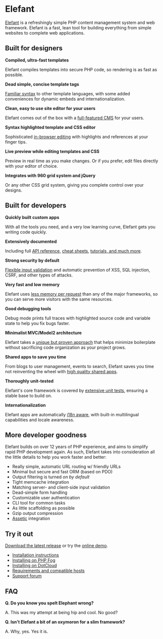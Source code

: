 # Elefant

[Elefant](http://www.elefantcms.com/) is a refreshingly simple PHP content management system and web framework.
Elefant is a fast, lean tool for building everything from simple websites to complete web applications.

## Built for designers

**Compiled, ultra-fast templates**

Elefant compiles templates into secure PHP code, so rendering is as fast as possible.

**Dead simple, concise template tags**

[Familiar syntax](https://github.com/jbroadway/elefant/wiki/Templates) to other template languages, with some added conveniences for dynamic embeds and internationalization.

**Clean, easy to use site editor for your users**

Elefant comes out of the box with a [full-featured CMS](https://github.com/jbroadway/elefant/wiki/The-page-editor) for your users.

**Syntax highlighted template and CSS editor**

Sophisticated [in-browser editing](https://github.com/jbroadway/elefant/wiki/Setting-up-your-custom-designs) with highlights and references at your finger tips.

**Live preview while editing templates and CSS**

Preview in real time as you make changes. Or if you prefer, edit files directly with your editor of choice.

**Integrates with 960 grid system and jQuery**

Or any other CSS grid system, giving you complete control over your designs.

## Built for developers

**Quickly built custom apps**

With all the tools you need, and a very low learning curve, Elefant gets you writing code quickly.

**Extensively documented**

Including full [API reference](https://github.com/jbroadway/elefant/wiki/API-reference), [cheat sheets](https://github.com/jbroadway/elefant/wiki/Cheat-sheet), [tutorials, and much more](https://github.com/jbroadway/elefant/wiki).

**Strong security by default**

[Flexible input validation](https://github.com/jbroadway/elefant/wiki/Forms-and-input-validation) and automatic prevention of XSS, SQL injection, CSRF, and other types of attacks.

**Very fast and low memory**

Elefant uses [less memory per request](https://github.com/jbroadway/elefant/wiki/Performance) than any of the major frameworks, so you can serve more visitors with the same resources.

**Good debugging tools**

Debug mode prints full traces with highlighted source code and variable state to help you fix bugs faster.

**Minimalist MVC/Model2 architecture**

Elefant takes a [unique but proven approach](https://github.com/jbroadway/elefant/wiki/Elefant-architecture) that helps minimize boilerplate without sacrificing code organization as your project grows.

**Shared apps to save you time**

From blogs to user management, events to search, Elefant saves you time not reinventing the wheel with [high quality shared apps](http://www.elefantcms.com/shared-apps).

**Thoroughly unit-tested**

Elefant's core framework is covered by [extensive unit tests](https://github.com/jbroadway/elefant/tree/master/tests), ensuring a stable base to build on.

**Internationalization**

Elefant apps are automatically [i18n aware](https://github.com/jbroadway/elefant/wiki/Internationalization), with built-in multilingual capabilities and locale awareness.

## More developer goodness

Elefant builds on over 12 years of PHP experience, and aims to simplify rapid PHP development again.
As such, Elefant takes into consideration all the little details to help you work faster and better:

* Really simple, automatic URL routing w/ friendly URLs
* Minimal but secure and fast ORM (based on PDO)
* Output filtering is turned *on by default*
* Tight memcache integration
* Matching server- and client-side input validation
* Dead-simple form handling
* Customizable user authentication
* CLI tool for common tasks
* As little scaffolding as possible
* Gzip output compression
* [Assetic](http://github.com/jbroadway/assetic) integration

## Try it out

[Download the latest release](http://github.com/jbroadway/elefant/downloads) or try the [online demo](http://www.elefantcms.com/demo).

* [Installation instructions](https://github.com/jbroadway/elefant/wiki/Getting-started)
* [Installing on PHP Fog](https://github.com/jbroadway/elefant/wiki/Installing-Elefant-on-PHP-Fog)
* [Installing on DotCloud](https://github.com/jbroadway/elefant/wiki/Installing-Elefant-on-DotCloud)
* [Requirements and compatible hosts](https://github.com/jbroadway/elefant/wiki/Requirements)
* [Support forum](http://www.elefantcms.com/forum/)

## FAQ

**Q. Do you know you spelt Elephant wrong?**

A. This was my attempt at being hip and cool. No good?

**Q. Isn't Elefant a bit of an oxymoron for a slim framework?**

A. Why, yes. Yes it is.
